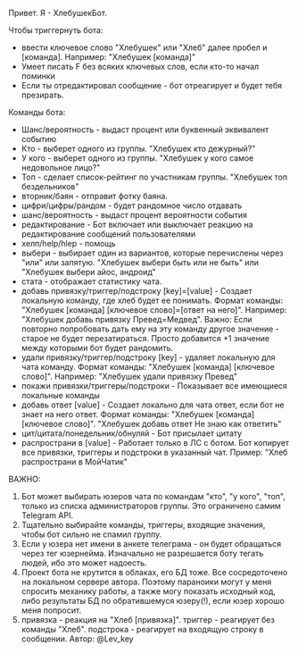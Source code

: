 Привет. Я - ХлебушекБот.

Чтобы триггернуть бота:
- ввести ключевое слово "Хлебушек" или "Хлеб" далее пробел и [команда]. Например: "Хлебушек [команда]"
- Умеет писать F без всяких ключевых слов, если кто-то начал поминки
- Если ты отредактировал сообщение - бот отреагирует и будет тебя презирать.

Команды бота:
- Шанс/вероятность - выдаст процент или буквенный эквивалент событию
- Кто - выберет одного из группы. "Хлебушек кто дежурный?"
- У кого - выберет одного из группы. "Хлебушек у кого самое недовольное лицо?"
- Топ - сделает список-рейтинг по участникам группы. "Хлебушек топ бездельников"
- вторник/баян - отправит фотку баяна.
- цифри/цифры/рандом - будет рандомное число отдавать
- шанс/вероятность - выдаст процент вероятности события
- редактирование - Бот включает или выключает реакцию на редактирование сообщений пользователями
- хелп/help/hlep - помощь
- выбери - выбирает один из вариантов, которые перечислены через "или" или запятую. "Хлебушек выбери быть или не быть" или "Хлебушек выбери айос, андроид"
- стата - отображает статистику чата.
- добавь привязку/триггер/подстроку [key]=[value] - Создает локальную команду, где хлеб будет ее понимать. Формат команды: "Хлебушек [команда] [ключевое слово]=[ответ на него]". Например: "Хлебушек добавь привязку Превед=Медвед". Важно: Если повторно попробовать дать ему на эту команду другое значение - старое не будет перезатираться. Просто добавится +1 значение между которыми бот будет рандомить. 
- удали привязку/триггер/подстроку [key] - удаляет локальную для чата команду. Формат команды: "Хлебушек [команда] [ключевое слово]". Например: "Хлебушек удали привязку Превед"
- покажи привязки/триггеры/подстроки - Показывает все имеющиеся локальные команды
- добавь ответ [value] - Создает локально для чата ответ, если бот не знает на него ответ. Формат команды: "Хлебушек [команда] [ключевое слово]". "Хлебушек добавь ответ Не знаю как ответить"
- цит/цитата/понедельник/обнуляй - Бот присылает цитату
- распространи в [value] - Работает только в ЛС с ботом. Бот копирует все привязки, триггеры и подстроки в указанный чат. Пример: "Хлеб распространи в МойЧатик"

ВАЖНО: 
1) Бот может выбирать юзеров чата по командам "кто", "у кого", "топ", только из списка администраторов группы. Это ограничено самим Telegram API.
2) Тщательно выбирайте команды, триггеры, входящие значения, чтобы бот сильно не спамил группу.
3) Если у юзера нет имени в анкете телеграма - он будет обращаться через тег юзернейма. Изначально не разрешается боту тегать людей, ибо это может надоесть.
4) Проект бота не крутится в облаках, его БД тоже. Все сосредоточено на локальном сервере автора. Поэтому параноики могут у меня спросить механику работы, а также могу показать исходный код, либо результаты БД по обратившемуся юзеру(!), если юзер хорошо меня попросит.
5) привязка - реакция на "Хлеб [привязка]". триггер - реагирует без команды "Хлеб". подстрока - реагирует на входящую строку в сообщении.
Автор: @Lev_key

